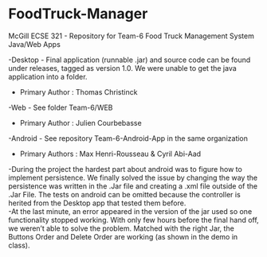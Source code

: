 # FoodTruck-Manager
McGill ECSE 321 - Repository for Team-6 Food Truck Management System Java/Web Apps

-Desktop - Final application (runnable .jar) and source code can be found under releases, tagged as version 1.0. We were unable to get the java application into a folder.		
-	Primary Author : Thomas Christinck
 		
-Web - See folder Team-6/WEB		
-	Primary Author : Julien Courbebasse
 
-Android - See repository Team-6-Android-App in the same organization		
-	Primary Authors : Max Henri-Rousseau & Cyril Abi-Aad
 
 
 
 -During the project the hardest part about android was to figure how to implement persistence. We finally solved the issue by changing the way the persistence was written in the .Jar file and creating a .xml file outside of the .Jar File. The tests on android can be omitted because the controller is herited from the Desktop app that tested them before. 		
 -At the last minute, an error appeared in the version of the jar used so one functionality stopped working. With only few hours before the final hand off, we weren’t able to solve the problem. Matched with the right Jar, the Buttons Order and Delete Order are working (as shown in the demo in class).
